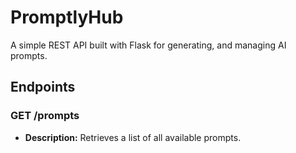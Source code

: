 # PromptlyHub

A simple REST API built with Flask for generating, and managing AI prompts.

## Endpoints 

### GET /prompts
* **Description:** Retrieves a list of all available prompts.